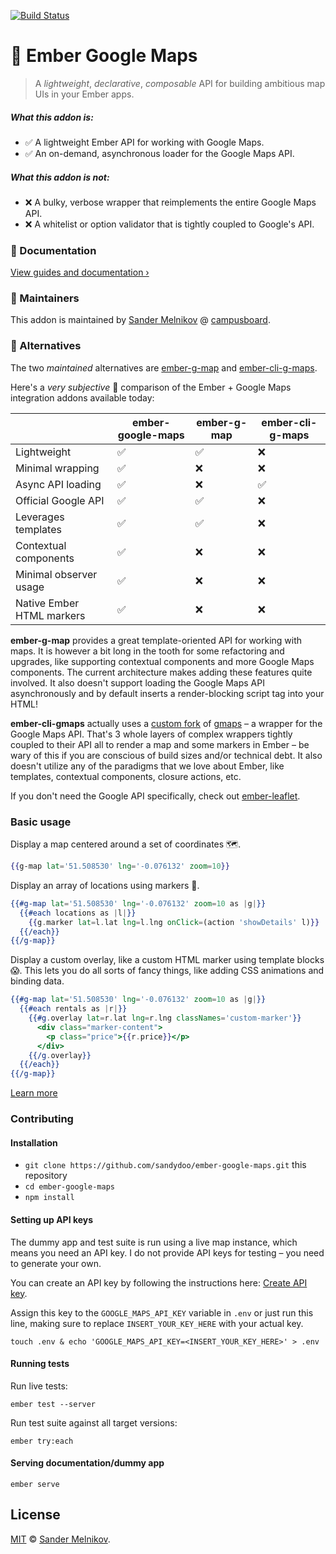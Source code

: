 [![Build Status](https://travis-ci.org/sandydoo/ember-google-maps.svg?branch=master)](https://travis-ci.org/sandydoo/ember-google-maps)

# 📍 Ember Google Maps

> A *lightweight*, *declarative*, *composable* API for building ambitious map UIs in your Ember apps.

##### What this addon *is*:

* ✅ A lightweight Ember API for working with Google Maps.
* ✅ An on-demand, asynchronous loader for the Google Maps API.

##### What this addon *is not*:

* ❌ A bulky, verbose wrapper that reimplements the entire Google Maps API.
* ❌ A whitelist or option validator that is tightly coupled to Google's API.

### 📎 Documentation

[View guides and documentation ›](https://ember-google-maps.sandydoo.me/)

### 👷‍ Maintainers

This addon is maintained by [Sander Melnikov](https://github.com/sandydoo) @ [campusboard](https://www.campusboard.co.uk).

### 👀 Alternatives

The two *maintained* alternatives are [ember-g-map](https://github.com/asennikov/ember-g-map) and [ember-cli-g-maps](https://github.com/Matt-Jensen/ember-cli-g-maps).

Here's a *very subjective* 😬 comparison of the Ember + Google Maps integration addons available today:

|                           | ember-google-maps | ember-g-map       | ember-cli-g-maps  |
| ------------------------- | ----------------- | ----------------- | ----------------- |
| Lightweight               | ✅                | ✅                | ❌               |
| Minimal wrapping          | ✅                | ❌                | ❌               |
| Async API loading         | ✅                | ❌                | ✅               |
| Official Google API       | ✅                | ✅                | ❌               |
| Leverages templates       | ✅                | ✅                | ❌               |
| Contextual components     | ✅                | ❌                | ❌               |
| Minimal observer usage    | ✅                | ❌                | ❌               |
| Native Ember HTML markers | ✅                | ❌                | ❌               |

**ember-g-map** provides a great template-oriented API for working with maps. It is however a bit long in the tooth for some refactoring and upgrades, like supporting contextual components and more Google Maps components. The current architecture makes adding these features quite involved. It also doesn't support loading the Google Maps API asynchronously and by default inserts a render-blocking script tag into your HTML!

**ember-cli-gmaps** actually uses a [custom fork](https://github.com/Matt-Jensen/gmaps-for-apps) of [gmaps](https://github.com/hpneo/gmaps) – a wrapper for the Google Maps API. That's 3 whole layers of complex wrappers tightly coupled to their API all to render a map and some markers in Ember – be wary of this if you are conscious of build sizes and/or technical debt. It also doesn't utilize any of the paradigms that we love about Ember, like templates, contextual components, closure actions, etc.

If you don't need the Google API specifically, check out [ember-leaflet](https://github.com/miguelcobain/ember-leaflet).

### Basic usage

Display a map centered around a set of coordinates 🗺.

```handlebars
{{g-map lat='51.508530' lng='-0.076132' zoom=10}}
```

Display an array of locations using markers 📍.

```handlebars
{{#g-map lat='51.508530' lng='-0.076132' zoom=10 as |g|}}
  {{#each locations as |l|}}
    {{g.marker lat=l.lat lng=l.lng onClick=(action 'showDetails' l)}}
  {{/each}}
{{/g-map}}
```

Display a custom overlay, like a custom HTML marker using template blocks 😱.
This lets you do all sorts of fancy things, like adding CSS animations and binding data.

```handlebars
{{#g-map lat='51.508530' lng='-0.076132' zoom=10 as |g|}}
  {{#each rentals as |r|}}
    {{#g.overlay lat=r.lat lng=r.lng classNames='custom-marker'}}
      <div class="marker-content">
        <p class="price">{{r.price}}</p>
      </div>
    {{/g.overlay}}
  {{/each}}
{{/g-map}}
```

[Learn more](https://ember-google-maps.sandydoo.me/)

### Contributing

#### Installation 

* `git clone https://github.com/sandydoo/ember-google-maps.git` this repository
* `cd ember-google-maps`
* `npm install`

#### Setting up API keys

The dummy app and test suite is run using a live map instance, which means you need an API key. I do not provide API keys for testing – you need to generate your own.

You can create an API key by following the instructions here: [Create API key](https://developers.google.com/maps/documentation/javascript/get-api-key).

Assign this key to the `GOOGLE_MAPS_API_KEY` variable in `.env` or just run this line, making sure to replace `INSERT_YOUR_KEY_HERE` with your actual key.

`touch .env & echo 'GOOGLE_MAPS_API_KEY=<INSERT_YOUR_KEY_HERE>' > .env`

#### Running tests

Run live tests:

`ember test --server`

Run test suite against all target versions:

`ember try:each`

#### Serving documentation/dummy app

`ember serve`

## License

[MIT](https://github.com/sandydoo/ember-google-maps/blob/master/LICENSE.md) © [Sander Melnikov](https://github.com/sandydoo).